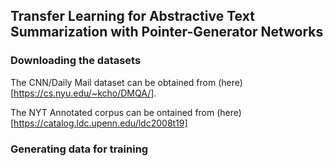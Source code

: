 ## Transfer Learning for Abstractive Text Summarization with Pointer-Generator Networks

### Downloading the datasets

The CNN/Daily Mail dataset can be obtained from (here)[https://cs.nyu.edu/~kcho/DMQA/].

The NYT Annotated corpus can be ontained from (here)[https://catalog.ldc.upenn.edu/ldc2008t19]

### Generating data for training


